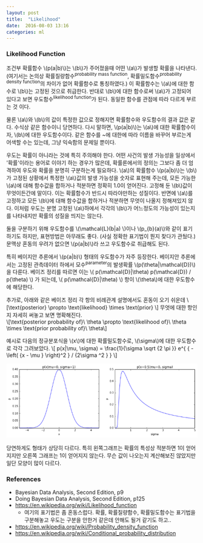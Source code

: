 ```yaml
---
layout: post
title:  "Likelihood"
date:  2016-08-03 13:16
categories: ml
---
```


### Likelihood Function
조건부 확률함수 \\(p(a\|b)\\)는 \\(b\\)가 주어졌을때 어떤 \\(a\\)가 발생할 확률을 나타낸다. (여기서는 논의상 확률질량함수<sup>probability mass function</sup>, 확률밀도함수<sup>probability density function</sup>의 차이가 없어 확률함수로 통칭하였다.) 이 확률함수는 \\(a\\)에 대한 함수로 \\(b\\)는 고정된 것으로 취급한다. 반대로 \\(b\\)에 대한 함수로써 \\(a\\)가 고정되어 있다고 보면 우도함수<sup>likelihood function</sup>가 된다. 동일한 함수를 관점에 따라 다르게 부르는 것 이다.

물론 \\(a\\)와 \\(b\\)의 값이 특정한 값으로 정해지면 확률함수와 우도함수의 결과 값은 같다. 수식상 같은 함수이니 당연하다. 다시 말하면, \\(p(a\|b)\\)는 \\(a\\)에 대한 확률함수이자, \\(b\\)에 대한 우도함수이다. 같은 함수를 ~에 대한에 따라 이름을 바꾸어 부르는게 어색할 수는 있는데, 그냥 익숙함의 문제일 뿐이다.

우도는 확률이 아니라는 것에 특히 주의해야 한다. 어떤 사건의 발생 가능성을 일상에서 '확률'이라는 용어로 이야기 하는 경우가 많은데, 확률론에서의 정의는 그보다 좀 더 엄격하여 우도와 확률을 분명히 구분하는게 필요하다. \\(a\\)의 확률함수 \\(p(a\|b)\\)는 \\(b\\)가 고정된 상황에서 특정한 \\(a\\)값의 발생 가능성을 숫자로 표현해 주는데, 모든 가능한  \\(a\\)에 대해 함수값을 합하거나 적분하면 정확히 1.0이 얻어진다. 고정해 둔 \\(b\\)값이 무엇이든간에 말이다. 이는 확률함수가 반드시 따라야만하는 성질이다. 반면에 \\(a\\)를 고정하고 모든 \\(b\\)에 대해 함수값을 합하거나 적분하면 무엇이 나올지 정해져있지 않다. 이처럼 우도는 분명 고정된 \\(a\\)하에서 각각의 \\(b\\)가 어느정도의 가능성이 있는지를 나타내지만 확률의 성질을 띄지는 않는다.

둘을 구분하기 위해 우도함수를 \\(\mathcal{L}(b\|a) \\)이나 \\(p_{b}(a)\\)와 같이 표기하기도 하지만, 표현방법은 아무래도 좋다. (사실 정확한 표기법이 뭔지 찾다가 관뒀다.) 문맥상 혼동의 우려가 없으면 \\(p(a\|b)\\)라 쓰고 우도함수로 취급해도 된다.

특히 베이지안 추론에서 \\(p(a\|b)\\) 형태의 우도함수가 자주 등장한다. 베이지안 추론에서는 고정된 관측데이터 하에서 모수<sup>parameter</sup>의 발생확률 \\(p(\theta\|\mathcal{D})\\)을 다룬다. 베이즈 정리를 따르면 이는 \\( p(\\mathcal{D}\|\theta) p(\\mathcal{D}) / p(\theta) \\) 가 되는데, \\( p(\\mathcal{D}\|\theta) \\) 항이 \\(\theta\\)에 대한 우도함수에 해당한다.

추가로, 아래와 같은 베이즈 정리 각 항의 비례관계 설명에서도 혼동이 오기 쉬운데
\\[\text{posterior} \propto \text{likelihood} \times \text{prior} \\]
무엇에 대한 항인지 자세히 써놓고 보면 명확해진다.   
\\\[\text{posterior probability of}\ \theta \propto \text{likelihood of}\ \theta \times \text{prior probability of}\ \theta\\]


예시로 다음의 정규분포식을 \\(x\\)에 대한 확률밀도함수로, \\(\sigma\\)에 대한 우도함수로 각각 그려보았다.
\\[
p(x|\mu, \sigma) = \frac{1}{\sigma \sqrt {2 \pi }} e^{ { - \left( {x - \mu } \right)^2 } / {2\sigma ^2 } }
\\]

![probability_likelihood](/images/likelihood-fig1.png)

당연하게도 형태가 상당히 다르다. 특히 왼쪽그래프는 확률의 특성상 적분하면 1이 얻어지지만 오른쪽 그래프는 1이 얻어지지 않는다. 무슨 값이 나오는지 계산해보진 않았지만 일단 모양이 많이 다르다.

### References
* Bayesian Data Analysis, Second Edition, p9
* Doing Bayesian Data Analysis, Second Edition, p125
* https://en.wikipedia.org/wiki/Likelihood_function
  * 여기의 표기법은 좀 혼동스럽다. 확률, 확률질량함수, 확률밀도함수는 표기법을 구분해놓고 우도는 구분을 안한거 같은데 안해도 될거 같기도 하고..
* https://en.wikipedia.org/wiki/Probability_density_function
* https://en.wikipedia.org/wiki/Conditional_probability_distribution
